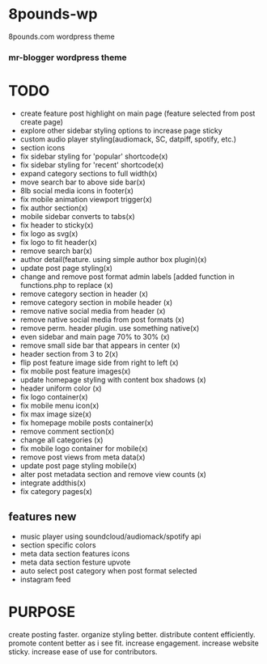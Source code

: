 # 8pounds-wp
8pounds.com wordpress theme

### mr-blogger wordpress theme

# TODO

- create feature post highlight on main page (feature selected from post create page)
- explore other sidebar styling options to increase page sticky
- custom audio player styling(audiomack, SC, datpiff, spotify, etc.)
- section icons
- fix sidebar styling for 'popular' shortcode(x)
- fix sidebar styling for 'recent' shortcode(x)
- expand category sections to full width(x)
- move search bar to above side bar(x)
- 8lb social media icons in footer(x)
- fix mobile animation viewport trigger(x)
- fix author section(x)
- mobile sidebar converts to tabs(x)
- fix header to sticky(x)
- fix logo as svg(x)
- fix logo to fit header(x)
- remove search bar(x)
- author detail(feature. using simple author box plugin)(x)
- update post page styling(x)
- change and remove post format admin labels [added function in functions.php to replace (x)
- remove category section in header (x)
- remove category section in mobile header (x)
- remove native social media from header (x)
- remove native social media from post formats (x)
- remove perm. header plugin. use something native(x)
- even sidebar and main page 70% to 30% (x)
- remove small side bar that appears in center (x)
- header section from 3 to 2(x)
- flip post feature image side from right to left (x)
- fix mobile post feature images(x)
- update homepage styling with content box shadows (x)
- header uniform color (x)
- fix logo container(x)
- fix mobile menu icon(x)
- fix max image size(x)
- fix homepage mobile posts container(x)
- remove comment section(x)
- change all categories (x)
- fix mobile logo container for mobile(x)
- remove post views from meta data(x)
- update post page styling mobile(x)
- alter post metadata section and remove view counts (x)
- integrate addthis(x)
- fix category pages(x)

## features new
- music player using soundcloud/audiomack/spotify api
- section specific colors
- meta data section features icons
- meta data section festure upvote
- auto select post category when post format selected
- instagram feed

# PURPOSE
create posting faster.
organize styling better.
distribute content efficiently.
promote content better as i see fit.
increase engagement.
increase website sticky.
increase ease of use for contributors.
